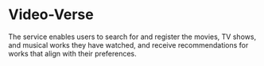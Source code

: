 # Video-Verse
The service enables users to search for and register the movies, TV shows, and musical works they have watched, and receive recommendations for works that align with their preferences.
